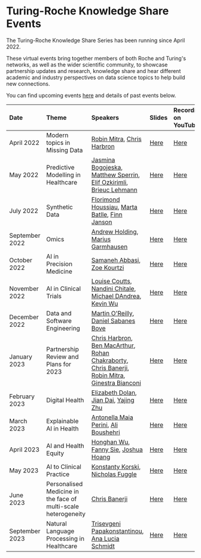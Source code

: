 # Turing-Roche Knowledge Share Events

The Turing-Roche Knowledge Share Series has been running since April 2022. 

These virtual events bring together members of both Roche and Turing's networks, as well as the wider scientific community, to showcase partnership updates and research, knowledge share and hear different academic and industry perspectives on data science topics to help build new connections. 

You can find upcoming events [here](https://www.turing.ac.uk/events/turing-roche-knowledge-share-series) and details of past events below.


| Date | Theme | Speakers | Slides | Recording on YouTube |
|:-----|:--------|:-----------|:----------|:-------|
| April 2022 | Modern topics in Missing Data | [Robin Mitra](https://www.turing.ac.uk/people/robin-mitra), [Chris Harbron](https://www.turing.ac.uk/people/external-researchers/chris-harbron) | [Here](https://github.com/alan-turing-institute/turing-roche-partnership/tree/main/communications/knowledge-share-series/april-2022) | [Here](https://www.youtube.com/watch?v=Cbj3X5wBeEg) |
| May 2022 | Predictive Modelling in Healthcare | [Jasmina Bogojeska](https://www.turing.ac.uk/people/external-researchers/jasmina-bogojeska), [Matthew Sperrin](https://research.manchester.ac.uk/en/persons/matthew.sperrin), [Elif Ozkirimli](https://www.turing.ac.uk/people/external-researchers/elif-ozkirimli), [Brieuc Lehmann](https://www.turing.ac.uk/people/brieuc-lehmann) | [Here](https://github.com/alan-turing-institute/turing-roche-partnership/tree/main/communications/knowledge-share-series/may-2022) | [Here](https://www.youtube.com/watch?v=KkyNXSUptHw&t) |  
| July 2022 | Synthetic Data | [Florimond Houssiau](https://www.turing.ac.uk/people/researchers/florimond-houssiau), [Marta Batlle](https://www.turing.ac.uk/people/external-researchers/marta-batlle), [Finn Janson](https://www.turing.ac.uk/people/external-researchers/finn-janson) | [Here](https://github.com/alan-turing-institute/turing-roche-partnership/tree/main/communications/knowledge-share-series/july2022) | [Here](https://www.youtube.com/watch?v=YJnREzcSk9c&t) | 
| September 2022 | Omics | [Andrew Holding](https://www.turing.ac.uk/people/researchers/andrew-holding), [Marius Garmhausen](https://www.turing.ac.uk/people/external-researchers/marius-garmhausen) | [Here](https://github.com/alan-turing-institute/turing-roche-partnership/tree/main/communications/knowledge-share-series/september-2022) | [Here](https://www.youtube.com/watch?v=qcZxvAmBRGk&t) |
| October 2022 | AI in Precision Medicine | [Samaneh Abbasi](https://www.turing.ac.uk/people/external-researchers/samaneh-abbasi), [Zoe Kourtzi](https://www.turing.ac.uk/people/researchers/zoe-kourtzi) | [Here](https://github.com/alan-turing-institute/turing-roche-partnership/tree/main/communications/knowledge-share-series/october-2022) | [Here](https://www.youtube.com/watch?v=itq3tJ8cZdY&t) |
| November 2022 | AI in Clinical Trials | [Louise Coutts](https://www.turing.ac.uk/people/research-associates/louise-coutts), [Nandini Chitale](https://www.turing.ac.uk/people/external-researchers/nandini-chitale), [Michael DAndrea](https://www.turing.ac.uk/people/guest-speakers/michael-dandrea), [Kevin Wu](https://www.turing.ac.uk/people/guest-speakers/kevin-wu) | [Here](https://github.com/alan-turing-institute/turing-roche-partnership/tree/main/communications/knowledge-share-series/november-2022) | [Here](https://www.youtube.com/watch?v=XqHowUoFbwg) |
| December 2022 | Data and Software Engineering | [Martin O'Reilly](https://www.turing.ac.uk/people/researchers/martin-oreilly), [Daniel Sabanes Bove](https://www.turing.ac.uk/people/guest-speakers/daniel-sabanes-bove) | [Here](https://github.com/alan-turing-institute/turing-roche-partnership/tree/main/communications/knowledge-share-series/december-2022) | [Here](https://www.youtube.com/watch?v=vZHp5sGtZSY) |
| January 2023 | Partnership Review and Plans for 2023 | [Chris Harbron](https://www.turing.ac.uk/people/external-researchers/chris-harbron), [Ben MacArthur](https://www.turing.ac.uk/people/researchers/ben-macarthur), [Rohan Chakraborty](https://www.turing.ac.uk/people/researchers/tapabrata-rohan-chakraborty), [Chris Banerji](https://www.turing.ac.uk/people/research-associates/chris-banerji), [Robin Mitra](https://www.turing.ac.uk/people/robin-mitra), [Ginestra Bianconi](https://www.turing.ac.uk/people/researchers/ginestra-bianconi) | [Here](https://github.com/alan-turing-institute/turing-roche-partnership/tree/main/communications/knowledge-share-series/january-2023) | [Here](https://www.youtube.com/watch?v=xlea0WZK--A) |
| February 2023 | Digital Health | [Elizabeth Dolan](https://www.turing.ac.uk/people/guest-speakers/elizabeth-dolan), [Jian Dai](https://www.turing.ac.uk/people/guest-speakers/jian-dai), [Yajing Zhu](https://www.turing.ac.uk/people/guest-speakers/yajing-zhu) | [Here](https://github.com/alan-turing-institute/turing-roche-partnership/tree/main/communications/knowledge-share-series/february-2023) | [Here](https://www.youtube.com/watch?v=Gae3YTv9psk) |
| March 2023 | Explainable AI in Health | [Antonella Maia Perini](https://www.turing.ac.uk/people/researchers/antonella-maia-perini), [Ali Boushehri](https://www.turing.ac.uk/people/guest-speakers/ali-boushehri) | [Here](https://github.com/alan-turing-institute/turing-roche-partnership/tree/main/communications/knowledge-share-series/march-2023) | [Here](https://www.youtube.com/watch?v=vauXlclbL0c&t) |
| April 2023 | AI and Health Equity | [Honghan Wu](https://www.turing.ac.uk/people/researchers/honghan-wu), [Fanny Sie](https://www.turing.ac.uk/people/guest-speakers/fanny-sie), [Joshua Hoang](https://www.turing.ac.uk/people/guest-speakers/joshua-hoang) | [Here](https://github.com/alan-turing-institute/turing-roche-partnership/tree/main/communications/knowledge-share-series/april-2023) | [Here](https://www.youtube.com/watch?v=wtQM8uS0Ntk) |
| May 2023 | AI to Clinical Practice | [Konstanty Korski](https://www.turing.ac.uk/people/guest-speakers/konstanty-korski), [Nicholas Fuggle](https://www.turing.ac.uk/people/external-researchers/nicholas-fuggle) | [Here](https://github.com/alan-turing-institute/turing-roche-partnership/tree/main/communications/knowledge-share-series/may-2023) | [Here](https://www.youtube.com/watch?v=UhDOLhC6WJI) |
| June 2023 | Personalised Medicine in the face of multi-scale heterogeneity | [Chris Banerji](https://www.turing.ac.uk/people/research-associates/chris-banerji) | [Here](https://github.com/alan-turing-institute/turing-roche-partnership/tree/main/communications/knowledge-share-series/june-2023) | [Here](https://www.youtube.com/watch?v=qo4_H5-Tpyo&t) |
| September 2023 | Natural Language Processing in Healthcare| [Trisevgeni Papakonstantinou](https://www.turing.ac.uk/people/enrichment-students/trisevgeni-papakonstantinou), [Ana Lucia Schmidt](https://www.turing.ac.uk/people/external-researchers/ana-lucia-schmidt) | [Here](https://github.com/alan-turing-institute/turing-roche-partnership/tree/main/communications/knowledge-share-series/september-2023) | [Here](https://www.youtube.com/watch?v=s39pciQUaNk&t)
